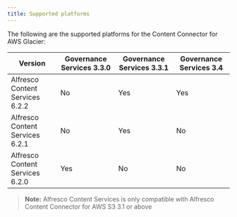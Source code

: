 ```yaml
---
title: Supported platforms
---
```


The following are the supported platforms for the Content Connector for AWS Glacier:

| Version | Governance Services 3.3.0 | Governance Services 3.3.1 | Governance Services 3.4 |
| ------- | ------------------------- | ------------------------- | ----------------------- |
| Alfresco Content Services 6.2.2 | No | Yes | Yes |
| Alfresco Content Services 6.2.1 | No | Yes | No |
| Alfresco Content Services 6.2.0 | Yes | No | No |

> **Note:** Alfresco Content Services is only compatible with Alfresco Content Connector for AWS S3 3.1 or above
